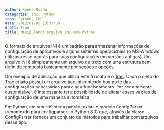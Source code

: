 ```yaml
---
author: Renne Rocha
categories: lhc, Python
tags: Python, LHC
date: 2012/01/05 13:37:00
draft: true
title: Manipulando arquivo INI com Python
---
```

O formato de arquivos INI é um padrão para armazenar informações de configuração de aplicativos e 
alguns sistemas operacionais (o MS-Windows utilizava esse padrão para suas configurações em versões
antigas). Um arquivo INI é simplesmente um arquivo de texto com uma estrutura bem definida composta
basicamente por seções e opções.

Um exemplo de aplicação que utiliza este formato é o <a href="">Trac</a>. Cada projeto do Trac criado 
possui um arquivo trac.ini contendo boa parte das configurações necessárias para o seu funcionamento. 
Por ser altamente customizável, é interessante ter a possibilidade de alterar esses valores de 
configuração de uma maneira automática.

Em Python, em sua biblioteca padrão, existe o módulo ConfigParser (renomeado para configparser no Python 3.0) 
que, através da classe ConfigParser fornece um conjunto de métodos para trabalhar com arquivos desse tipo.





